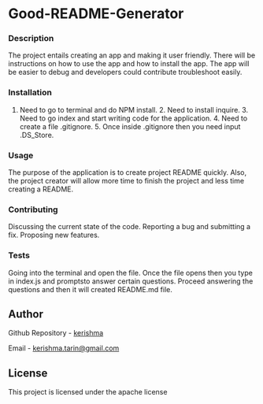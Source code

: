 
  # Good-README-Generator

  ### Description

  The project entails creating an app and making it user friendly. There will be instructions on how to use the app and how to install the app. The app will be easier to debug and developers could contribute troubleshoot easily.
  
  
  ### Installation
  
  1. Need to go to terminal and do NPM install. 2. Need to install inquire. 3. Need to go index and start writing code for the application. 4. Need to create a file .gitignore. 5. Once inside .gitignore then you need input .DS_Store.

  ### Usage

  The purpose of the application is to create project README quickly. Also, the project creator will allow more time to finish the project and less time creating a README.
  
  ### Contributing
  
  Discussing the current state of the code. Reporting a bug and submitting a fix. Proposing new features.

  ### Tests
  
  Going into the terminal and open the file. Once the file opens then you type in index.js and promptsto answer certain questions. Proceed answering the questions and then it will created README.md file.
  
  ## Author
  
  Github Repository - [kerishma](https://github.com/kerishma)

  Email - kerishma.tarin@gmail.com
  
  ## License
  
  This project is licensed under the apache license
  